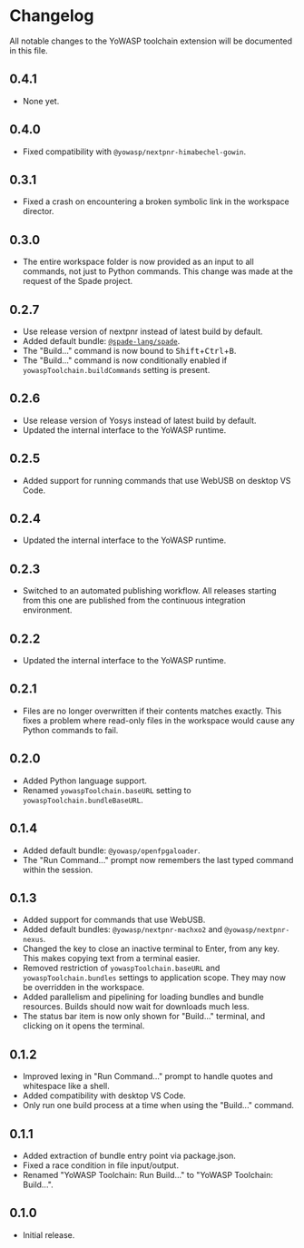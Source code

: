 # Changelog

All notable changes to the YoWASP toolchain extension will be documented in this file.

## 0.4.1

- None yet.

## 0.4.0

- Fixed compatibility with `@yowasp/nextpnr-himabechel-gowin`.

## 0.3.1

- Fixed a crash on encountering a broken symbolic link in the workspace director.

## 0.3.0

- The entire workspace folder is now provided as an input to all commands, not just to Python commands. This change was made at the request of the Spade project.

## 0.2.7

- Use release version of nextpnr instead of latest build by default.
- Added default bundle: [`@spade-lang/spade`](https://spade-lang.org/).
- The "Build..." command is now bound to <kbd>Shift</kbd>+<kbd>Ctrl</kbd>+<kbd>B</kbd>.
- The "Build..." command is now conditionally enabled if `yowaspToolchain.buildCommands` setting is present.

## 0.2.6

- Use release version of Yosys instead of latest build by default.
- Updated the internal interface to the YoWASP runtime.

## 0.2.5

- Added support for running commands that use WebUSB on desktop VS Code.

## 0.2.4

- Updated the internal interface to the YoWASP runtime.

## 0.2.3

- Switched to an automated publishing workflow. All releases starting from this one are published from the continuous integration environment.

## 0.2.2

- Updated the internal interface to the YoWASP runtime.

## 0.2.1

- Files are no longer overwritten if their contents matches exactly. This fixes a problem where read-only files in the workspace would cause any Python commands to fail.

## 0.2.0

- Added Python language support.
- Renamed `yowaspToolchain.baseURL` setting to `yowaspToolchain.bundleBaseURL`.

## 0.1.4

- Added default bundle: `@yowasp/openfpgaloader`.
- The "Run Command..." prompt now remembers the last typed command within the session.

## 0.1.3

- Added support for commands that use WebUSB.
- Added default bundles: `@yowasp/nextpnr-machxo2` and `@yowasp/nextpnr-nexus`.
- Changed the key to close an inactive terminal to Enter, from any key. This makes copying text from a terminal easier.
- Removed restriction of `yowaspToolchain.baseURL` and `yowaspToolchain.bundles` settings to application scope. They may now be overridden in the workspace.
- Added parallelism and pipelining for loading bundles and bundle resources. Builds should now wait for downloads much less.
- The status bar item is now only shown for "Build..." terminal, and clicking on it opens the terminal.

## 0.1.2

- Improved lexing in "Run Command..." prompt to handle quotes and whitespace like a shell.
- Added compatibility with desktop VS Code.
- Only run one build process at a time when using the "Build..." command.

## 0.1.1

- Added extraction of bundle entry point via package.json.
- Fixed a race condition in file input/output.
- Renamed "YoWASP Toolchain: Run Build..." to "YoWASP Toolchain: Build...".

## 0.1.0

- Initial release.
